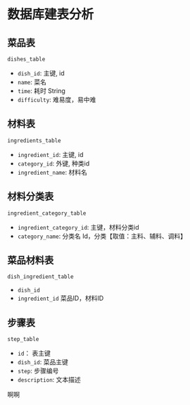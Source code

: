 # 数据库建表分析

## 菜品表
`dishes_table`
- `dish_id`: 主键, id
- `name`: 菜名
- `time`: 耗时 String
- `difficulty`: 难易度，易中难

## 材料表
`ingredients_table`
- `ingredient_id`: 主键, id
- `category_id`: 外键, 种类id
- `ingredient_name`: 材料名

## 材料分类表
`ingredient_category_table`
- `ingredient_category_id`: 主键，材料分类id
- `category_name`: 分类名
Id，分类【取值：主料、辅料、调料】

## 菜品材料表
`dish_ingredient_table`
- `dish_id`
- `ingredient_id`
菜品ID，材料ID


## 步骤表
`step_table`

- `id`： 表主键
- `dish_id`: 菜品主键
- `step`: 步骤编号
- `description`: 文本描述

啊啊
